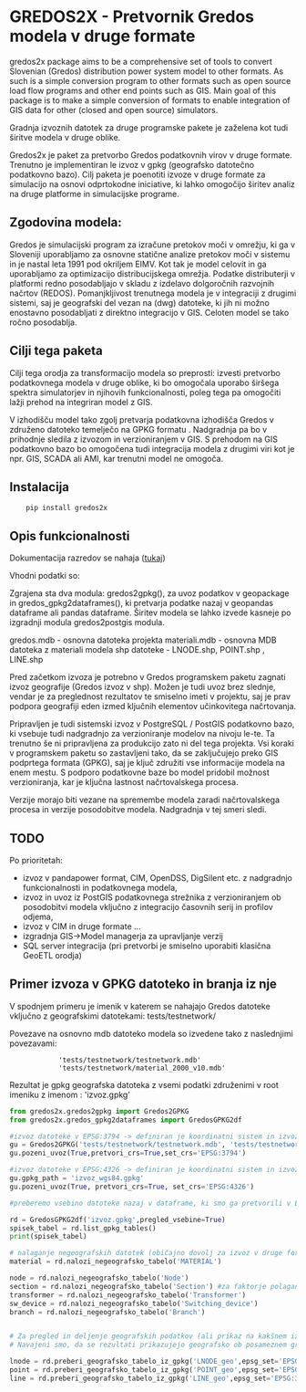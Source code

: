 # GREDOS2X - Pretvornik Gredos modela v druge formate 

gredos2x package aims to be a comprehensive set of tools to convert Slovenian (Gredos) distribution power system model to other formats. 
As such is a simple conversion program to other formats such as open source load flow programs and other end points such as GIS. 
Main goal of this package is to make a simple conversion of formats to enable integration of GIS data for other (closed and open source) simulators.

Gradnja izvoznih datotek za druge programske pakete je zaželena kot tudi širitve modela v druge oblike. 

Gredos2x je paket za pretvorbo Gredos podatkovnih virov v druge formate. Trenutno je implementiran le izvoz v gpkg (geografsko datotečno podatkovno bazo). 
Cilj paketa je poenotiti izvoze v druge formate za simulacijo na osnovi odprtokodne iniciative, ki lahko omogočijo širitev analiz na druge platforme in 
simulacijske programe. 

## Zgodovina modela: 

Gredos je simulacijski program za izračune pretokov moči v omrežju, ki ga v Sloveniji uporabljamo za 
osnovne statične analize pretokov moči v sistemu in je nastal leta 1991 pod okriljem EIMV. Kot tak je model celovit in ga uporabljamo za optimizacijo distribucijskega omrežja. Podatke distributerji v platformi redno posodabljajo v skladu z izdelavo dolgoročnih razvojnih načrtov (REDOS). Pomanjkljivost trenutnega modela je v integraciji z drugimi sistemi, saj je geografski del vezan na (dwg) datoteke, ki jih ni možno enostavno posodabljati z direktno integracijo v GIS. Celoten model se tako ročno posodablja. 

## Cilji tega paketa 

Cilji tega orodja za transformacijo modela so preprosti: izvesti pretvorbo podatkovnega modela v druge oblike, ki bo omogočala uporabo širšega spektra simulatorjev in njihovih funkcionalnosti, poleg tega pa omogočiti lažji prehod na integriran model z GIS. 

V izhodišču model tako zgolj pretvarja podatkovna izhodišča Gredos v združeno datoteko temelječo na GPKG formatu . Nadgradnja pa bo v prihodnje sledila z izvozom in verzioniranjem v GIS. S prehodom na GIS podatkovno bazo bo omogočena tudi integracija modela z drugimi viri kot je npr. GIS, SCADA ali AMI, kar trenutni model ne omogoča. 
 
##  Instalacija

        pip install gredos2x


## Opis funkcionalnosti 

Dokumentacija razredov se nahaja ([tukaj](https://gskrt.github.io/gredos2x/index.html))

Vhodni podatki so: 

Zgrajena sta dva modula: gredos2gpkg(), za uvoz podatkov v geopackage in gredos_gpkg2dataframes(), ki pretvarja podatke nazaj v geopandas dataframe ali pandas dataframe. Širitev modela se lahko izvede kasneje po izgradnji modula gredos2postgis modula. 

gredos.mdb - osnovna datoteka projekta
materiali.mdb - osnovna MDB datoteka z materiali modela
shp datoteke - LNODE.shp, POINT.shp , LINE.shp

Pred začetkom izvoza je potrebno v Gredos programskem paketu zagnati izvoz geografije (Gredos izvoz v shp). Možen je tudi uvoz brez slednje, vendar je 
za preglednost rezultatov te smiselno imeti v projektu, saj je prav podpora geografiji eden izmed ključnih elementov učinkovitega načrtovanja. 

Pripravljen je tudi sistemski izvoz v PostgreSQL / PostGIS podatkovno bazo, ki vsebuje tudi nadgradnjo za verzioniranje modelov na nivoju le-te. 
Ta trenutno še ni pripravljena za produkcijo zato ni del tega projekta. 
Vsi koraki v programskem paketu so zastavljeni tako, da se zaključujejo preko GIS podprtega formata (GPKG), saj je ključ združiti vse informacije modela na enem mestu. 
S podporo podatkovne baze bo model pridobil možnost verzioniranja, kar je ključna lastnost načrtovalskega procesa. 

Verzije morajo biti vezane na spremembe modela zaradi načrtovalskega procesa in verzije posodobitve modela. Nadgradnja v tej smeri sledi.

## TODO
Po prioritetah: 

* izvoz v pandapower format, CIM, OpenDSS, DigSilent etc.  z nadgradnjo funkcionalnosti in podatkovnega modela, 
* izvoz in uvoz iz PostGIS podatkovnega strežnika z verzioniranjem ob posodobitvi modela vključno z integracijo časovnih serij in profilov odjema, 
* izvoz v CIM in druge formate ...
* izgradnja GIS->Model managerja za upravljanje verzij
* SQL server integracija (pri pretvorbi je smiselno uporabiti klasična GeoETL orodja)



## Primer izvoza v GPKG datoteko in branja iz nje 

V spodnjem primeru je imenik v katerem se nahajajo Gredos datoteke vključno z geografskimi datotekami: tests/testnetwork/

Povezave na osnovno mdb datoteko modela so izvedene tako z naslednjimi povezavami: 

                'tests/testnetwork/testnetwork.mdb'
                'tests/testnetwork/material_2000_v10.mdb'

Rezultat je gpkg geografska datoteka z vsemi podatki združenimi v root imeniku z imenom : 'izvoz.gpkg'



```python
from gredos2x.gredos2gpkg import Gredos2GPKG
from gredos2x.gredos_gpkg2dataframes import GredosGPKG2df

#izvoz datoteke v EPSG:3794 -> definiran je koordinatni sistem in izvoz v datoteko 'izvoz.gpkg'
gu = Gredos2GPKG('tests/testnetwork/testnetwork.mdb', 'tests/testnetwork/material_2000_v10.mdb','izvoz.gpkg')
gu.pozeni_uvoz(True,pretvori_crs=True,set_crs='EPSG:3794')

#izvoz datoteke v EPSG:4326 -> definiran je koordinatni sistem in izvoz v datoteko 'izvoz_wgs84.gpkg'
gu.gpkg_path = 'izvoz_wgs84.gpkg'
gu.pozeni_uvoz(True, pretvori_crs=True, set_crs='EPSG:4326')

#preberemo vsebino datoteke nazaj v dataframe, ki smo ga pretvorili v EPSG:3794

rd = GredosGPKG2df('izvoz.gpkg',pregled_vsebine=True)
spisek_tabel = rd.list_gpkg_tables()
print(spisek_tabel)

# nalaganje negeografskih datotek (običajno dovolj za izvoz v druge formate in sestavo modela)
material = rd.nalozi_negeografsko_tabelo('MATERIAL')

node = rd.nalozi_negeografsko_tabelo('Node')
section = rd.nalozi_negeografsko_tabelo('Section') #za faktorje polaganja 
transformer = rd.nalozi_negeografsko_tabelo('Transformer')
sw_device = rd.nalozi_negeografsko_tabelo('Switching_device')
branch = rd.nalozi_negeografsko_tabelo('Branch')


# Za pregled in deljenje geografskih podatkov (ali prikaz na kakšnem izmed GIS Python prikazovalniku)
# Navajeni smo, da se rezultati prikazujejo geografsko ob posameznem grafičnem elementu na zemljevidu, kar je dobra praksa za SNO še posebej pa za NNO omrežje

lnode = rd.preberi_geografsko_tabelo_iz_gpkg('LNODE_geo',epsg_set='EPSG:3794')
point = rd.preberi_geografsko_tabelo_iz_gpkg('POINT_geo',epsg_set='EPSG:3794')
line = rd.preberi_geografsko_tabelo_iz_gpkg('LINE_geo',epsg_set='EPSG:3794')
```

